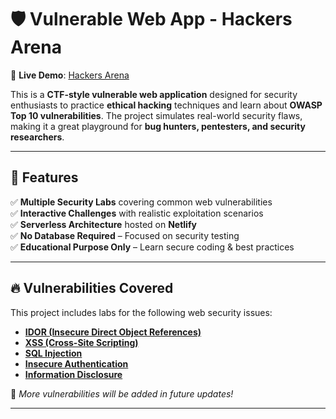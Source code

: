 # 🛡️ Vulnerable Web App - Hackers Arena

🚀 **Live Demo**: [Hackers Arena](https://hackers-arena.netlify.app/)  

This is a **CTF-style vulnerable web application** designed for security enthusiasts to practice **ethical hacking** techniques and learn about **OWASP Top 10 vulnerabilities**. The project simulates real-world security flaws, making it a great playground for **bug hunters, pentesters, and security researchers**.

---

## 📌 Features
✅ **Multiple Security Labs** covering common web vulnerabilities  
✅ **Interactive Challenges** with realistic exploitation scenarios  
✅ **Serverless Architecture** hosted on **Netlify**  
✅ **No Database Required** – Focused on security testing  
✅ **Educational Purpose Only** – Learn secure coding & best practices  

---

## 🔥 Vulnerabilities Covered
This project includes labs for the following web security issues:

- **[IDOR (Insecure Direct Object References)](Modules/IDOR/)**  
- **[XSS (Cross-Site Scripting)](Modules/XSS/)**  
- **[SQL Injection](Modules/SQLi/)**  
- **[Insecure Authentication](Modules/Insecure_Authentication/)**  
- **[Information Disclosure](Modules/Info_Disclosure/)**  

🚧 *More vulnerabilities will be added in future updates!*  

---
